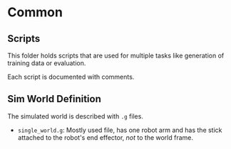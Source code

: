 
# Common

## Scripts

This folder holds scripts that are used for multiple tasks like generation of training data or evaluation. 

Each script is documented with comments.


## Sim World Definition

The simulated world is described with `.g` files. 

- `single_world.g`: Mostly used file, has one robot arm and has the stick attached to the robot's end effector, *not* to the world frame.

